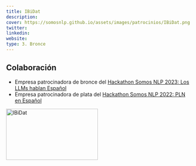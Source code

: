 ```yaml
---
title: IBiDat
description: 
cover: https://somosnlp.github.io/assets/images/patrocinios/IBiDat.png
twitter: 
linkedin:
website: 
type: 3. Bronce
---
```


## Colaboración

- Empresa patrocinadora de bronce del [Hackathon Somos NLP 2023: Los LLMs hablan Español](https://somosnlp.org/blog/hackathon-2023)
- Empresa patrocinadora de plata del [Hackathon Somos NLP 2022: PLN en Español](https://somosnlp.org/blog/hackathon-2022)

<div class="flex justify-center">
    <img alt="IBiDat" width="250" height="140" 
    src="https://somosnlp.github.io/assets/images/patrocinios/IBiDat.png" />
</div>
